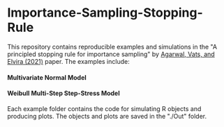 # Importance-Sampling-Stopping-Rule

This repository contains reproducible examples and simulations in the "A principled stopping rule for importance sampling" by [Agarwal, Vats, and Elvira (2021)](https://arxiv.org/abs/2108.13289) paper. The examples include:

#### Multivariate Normal Model
#### Weibull Multi-Step Step-Stress Model

Each example folder contains the code for simulating R objects and producing plots. The objects and plots are saved in the "./Out" folder.

